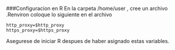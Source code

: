###Configuracion en R
En la carpeta /home/user , cree un archivo .Renviron
coloque lo siguiente en el archivo

```
http_proxy=$http_proxy
https_proxy=$https_proxy
```

Asegurese de iniciar R despues de haber asignado estas variables.
